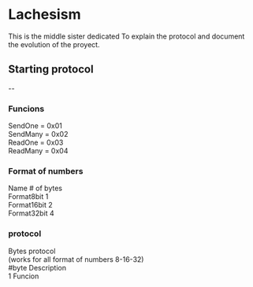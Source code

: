 # Lachesism

This is the middle sister dedicated To explain the protocol and document the evolution of the proyect.
## Starting protocol
-- 
### Funcions

SendOne  = 0x01  
SendMany = 0x02  
ReadOne  = 0x03  
ReadMany = 0x04  

### Format of numbers
Name            # of bytes  
Format8bit          1  
Format16bit         2  
Format32bit         4  

### protocol

Bytes protocol  
(works for all format of numbers 8-16-32)  
#byte       Description  
1           Funcion  